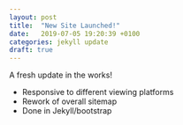 ```yaml
---
layout: post
title:  "New Site Launched!"
date:   2019-07-05 19:20:39 +0100
categories: jekyll update
draft: true
---
```


A fresh update in the works!
* Responsive to different viewing platforms
* Rework of overall sitemap
* Done in Jekyll/bootstrap
